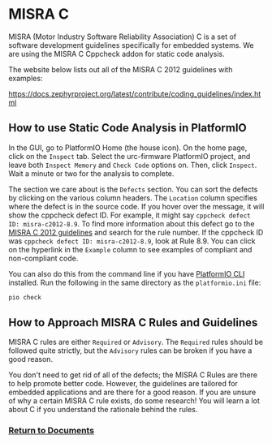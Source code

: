 # MISRA C

MISRA (Motor Industry Software Reliability Association) C is a set of software development guidelines specifically for embedded systems. We are using the MISRA C Cppcheck addon for static code analysis.

The website below lists out all of the MISRA C 2012 guidelines with examples:

https://docs.zephyrproject.org/latest/contribute/coding_guidelines/index.html


## How to use Static Code Analysis in PlatformIO

In the GUI, go to PlatformIO Home (the house icon). On the home page, click on the `Inspect` tab.
Select the urc-firmware PlatformIO project, and leave both `Inspect Memory` and `Check Code` options on. Then, click `Inspect`.
Wait a minute or two for the analysis to complete.

The section we care about is the `Defects` section. You can sort the defects by clicking on the various column
headers. The `Location` column specifies where the defect is in the source code. If you hover over the 
message, it will show the cppcheck defect ID. For example, it might say `cppcheck defect ID: misra-c2012-8.9`.
To find more information about this defect go to the [MISRA C 2012 guidelines](https://docs.zephyrproject.org/latest/contribute/coding_guidelines/index.html) and search for the rule number. If the cppcheck ID was `cppcheck defect ID: misra-c2012-8.9`, look at Rule 8.9. You can click on the hyperlink in the `Example` column to see examples of compliant and non-compliant code. 

You can also do this from the command line if you have [PlatformIO CLI](../installation/installation.md) installed. Run the following in the same directory as the `platformio.ini` file:

```bash
pio check
```

## How to Approach MISRA C Rules and Guidelines

MISRA C rules are either `Required` or `Advisory`. The `Required` rules should be followed quite strictly, but the `Advisory` rules can be broken if you have a good reason.

You don't need to get rid of all of the defects; the MISRA C Rules are there to help promote better code. However, 
the guidelines are tailored for embedded applications and are there for a good reason. If you are unsure of why
a certain MISRA C rule exists, do some research! You will learn a lot about C if you understand the rationale 
behind the rules. 


### [Return to Documents](../README.md)